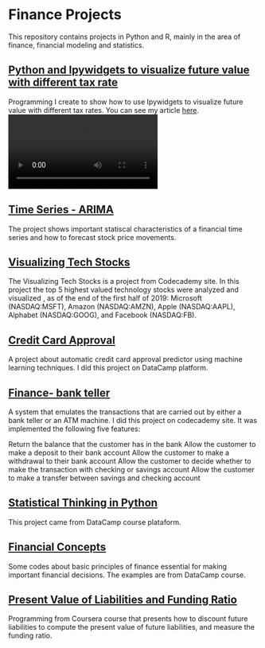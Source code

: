 # Finance Projects
This repository contains projects in Python and R, mainly in the area of finance, financial modeling and statistics.


## [Python and Ipywidgets to visualize future value with different tax rate](ipywidgets-fv.ipynb)

Programming I create to show how to use Ipywidgets to visualize future value with different tax rates. You can see my article [here](https://bit.ly/352l9mc).
![Future Value](ipywidget-fv.mov)

## [Time Series - ARIMA](https://github.com/ssilvacris/Finance-Projects/tree/master/ARIMA)

The project shows important statiscal characteristics of a financial time series and how to forecast stock price movements.


## [Visualizing Tech Stocks](https://github.com/ssilvacris/Finance-Projects/blob/master/visualizing_tech_stocks_1.ipynb) 

The Visualizing Tech Stocks is a project from Codecademy site. In this project the top 5 highest valued technology stocks were analyzed and visualized , as of the end of the first half of 2019: Microsoft (NASDAQ:MSFT), Amazon (NASDAQ:AMZN), Apple (NASDAQ:AAPL), Alphabet (NASDAQ:GOOG), and Facebook (NASDAQ:FB).

## [Credit Card Approval](https://github.com/ssilvacris/Finance-Projects/blob/master/Credit-Card-Approvals.ipynb)

A project about automatic credit card approval predictor using machine learning techniques. I did this project on DataCamp platform.

## [Finance- bank teller](https://github.com/ssilvacris/Finance-Projects/blob/master/bank_teller_Cris.ipynb)

A system that emulates the transactions that are carried out by either a bank teller or an ATM machine.
I did this project on codecademy site. It was implemented the following five features:

Return the balance that the customer has in the bank
Allow the customer to make a deposit to their bank account
Allow the customer to make a withdrawal to their bank account
Allow the customer to decide whether to make the transaction with checking or savings account
Allow the customer to make a transfer between savings and checking account


## [Statistical Thinking in Python](https://github.com/ssilvacris/Finance-Projects/blob/master/Statistical_Python.ipynb)

This project came from DataCamp course plataform.

## [Financial Concepts](https://github.com/ssilvacris/Finance-Projects/blob/master/Financial_Concepts-I.ipynb)

Some codes about basic principles of finance essential for making important financial decisions.
The examples are from DataCamp course.


## [Present Value of Liabilities and Funding Ratio](https://github.com/ssilvacris/Finance-Projects/blob/master/PV_Liabilities.ipynb)

Programming from Coursera course that presents how to discount future liabilities to compute the present value of future liabilities, and measure the funding ratio.




